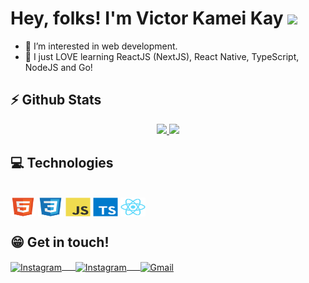 # Hey, folks! I'm Victor Kamei Kay <img src="https://raw.githubusercontent.com/MartinHeinz/MartinHeinz/master/wave.gif" width="30px">
- 👀 I’m interested in web development.
- 📖 I just LOVE learning ReactJS (NextJS), React Native, TypeScript, NodeJS and Go!


## ⚡ Github Stats 
<div style="display: flex; align_items: center; justify-content: center;">
  <a href="https://www.linkedin.com/in/kameikay/">
    <img height="180em" src="https://github-readme-stats.vercel.app/api?username=kameikay&show_icons=true&theme=onedark">
    <img height="180em" src="https://github-readme-stats.vercel.app/api/top-langs/?username=kameikay&layout=compact&theme=onedark">
  </a>
</div>

## 💻 Technologies 
<div style="display: inline-block"><br>
  <img align="center" height="30" width="40" alt="HTML" src="https://raw.githubusercontent.com/devicons/devicon/master/icons/html5/html5-original.svg">
  <img align="center" height="30" width="40" alt="CSS3" src="https://raw.githubusercontent.com/devicons/devicon/master/icons/css3/css3-original.svg">
  <img align="center" height="30" width="40" alt="Javascript" src="https://raw.githubusercontent.com/devicons/devicon/master/icons/javascript/javascript-original.svg">
  <img align="center" height="30" width="40" alt="Typescript" src="https://raw.githubusercontent.com/devicons/devicon/master/icons/typescript/typescript-original.svg">
  <img align="center" height="30" width="40" alt="ReactJS" src="https://raw.githubusercontent.com/devicons/devicon/master/icons/react/react-original.svg">
</div><br>

## 😁 Get in touch! 
<div style="display: inline-block">
  <a href="https://www.linkedin.com/in/kameikay">
    <img align="center" height="30" width="30" alt="Instagram" src="https://cdn.iconscout.com/icon/free/png-256/linkedin-160-461814.png">
    &emsp;
  </a>
  
  <a href="https://www.instagram.com/kameikay/">
    <img align="center" height="30" width="30" alt="Instagram" src="https://cdn.iconscout.com/icon/free/png-256/instagram-216-721958.png">
    &emsp;
  </a>
    
  <a href="mailto:kameikay@gmail.com">
    <img align="center" height="30" width="30" alt="Gmail" src="https://cdn.iconscout.com/icon/free/png-256/gmail-2981844-2476484.png">
  </a>
</div>


<!---
kameikay/kameikay is a ✨ special ✨ repository because its `README.md` (this file) appears on your GitHub profile.
You can click the Preview link to take a look at your changes.
--->
